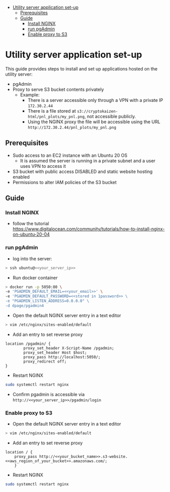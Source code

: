 

<!-- toc -->

- [Utility server application set-up](#utility-server-application-set-up)
  * [Prerequisites](#prerequisites)
  * [Guide](#guide)
    + [Install NGINX](#istall-nginx)
    + [run pgAdmin](#run-pgadmin)
    + [Enable proxy to S3](#enable-proxy-to-s3)

<!-- tocstop -->

# Utility server application set-up

This guide provides steps to install and set up applications hosted on the
utility server:

- pgAdmin
- Proxy to serve S3 bucket contents privately
  - Example:
    - There is a server accessible only through a VPN with a private IP
      `172.30.2.44`
    - There is a file stored at `s3://cryptokaizen-html/pnl_plots/my_pnl.png`, not
      accessible publicly.
    - Using the NGINX proxy the file will be accessible using the URL
      `http://172.30.2.44/pnl_plots/my_pnl.png`

## Prerequisites

- Sudo access to an EC2 instance with an Ubuntu 20 OS
  - It is assumed the server is running in a private subnet and a user uses VPN
    to access it
- S3 bucket with public access DISABLED and static website hosting enabled
- Permissions to alter IAM policies of the S3 bucket

## Guide

### Install NGINX

- follow the tutorial
  https://www.digitalocean.com/community/tutorials/how-to-install-nginx-on-ubuntu-20-04

### run pgAdmin

- log into the server:

```bash
> ssh ubuntu@<<your_server_ip>>
```

- Run docker container

```bash
> docker run -p 5050:80 \
-e 'PGADMIN_DEFAULT_EMAIL=<<your_email>>' \
-e 'PGADMIN_DEFAULT_PASSWORD=<<stored in 1password>> \
-e "PGADMIN_LISTEN_ADDRESS=0.0.0.0" \
-d dpage/pgadmin4
```

- Open the default NGINX server entry in a text editor

```bash
> vim /etc/nginx/sites-enabled/default
```

- Add an entry to set reverse proxy

```
location /pgadmin/ {
        proxy_set_header X-Script-Name /pgadmin;
        proxy_set_header Host $host;
        proxy_pass http://localhost:5050/;
        proxy_redirect off;
}
```

- Restart NGINX

```bash
sudo systemctl restart nginx
```

- Confirm pgadmin is accessible via `http://<<your_server_ip>>/pgadmin/login`

### Enable proxy to S3

- Open the default NGINX server entry in a text editor

```bash
> vim /etc/nginx/sites-enabled/default
```

- Add an entry to set reverse proxy

```
location / {
    proxy_pass http://<<your_bucket_name>>.s3-website.<<aws_region_of_your_bucket>>.amazonaws.com/;
    }
```

- Restart NGINX

```bash
sudo systemctl restart nginx
```

